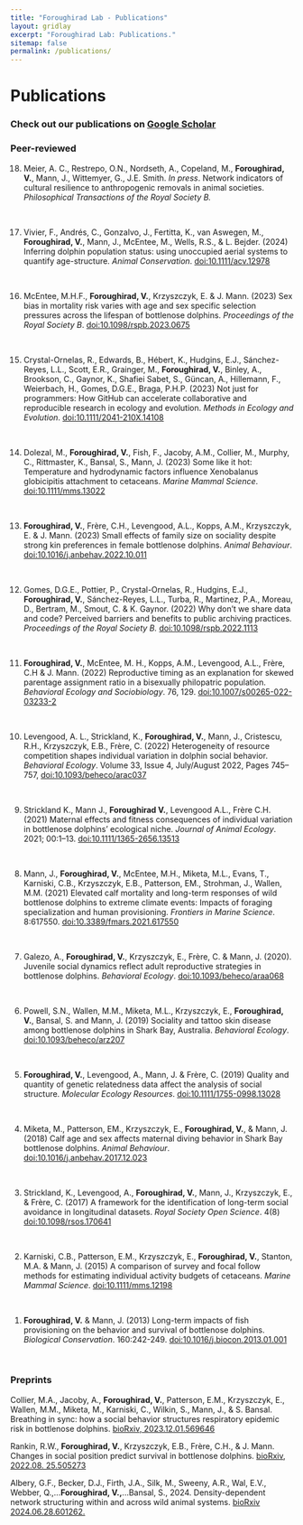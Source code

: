 ```yaml
---
title: "Foroughirad Lab - Publications"
layout: gridlay
excerpt: "Foroughirad Lab: Publications."
sitemap: false
permalink: /publications/
---
```



# Publications


### Check out our publications on [Google Scholar](https://scholar.google.com/citations?user=u_EmcvIAAAAJ&hl=en)
<!-- <img src = "{{ site.url}}{{ site.baseurl}}/images/pubpic/PLOSgeneticsAug2017cover.png" class="img-responsive" width = "25%" style="float: right; padding-left: 15px" />
<br>-->

### **Peer-reviewed**

18. Meier, A. C., Restrepo, O.N., Nordseth, A., Copeland, M., **Foroughirad, V.**, Mann, J., Wittemyer, G., J.E. Smith. *In press*. Network indicators of cultural resilience to anthropogenic removals in animal societies. *Philosophical Transactions of the Royal Society B.*  
<br>

17. Vivier, F., Andrés, C., Gonzalvo, J., Fertitta, K., van Aswegen, M., **Foroughirad, V.**, Mann, J., McEntee, M., Wells, R.S., & L. Bejder. (2024) Inferring dolphin population status: using unoccupied aerial systems to quantify age-structure. *Animal Conservation*. [doi:10.1111/acv.12978](https://doi.org/10.1111/acv.12978)<br>
<br>

16. McEntee, M.H.F., **Foroughirad, V.**, Krzyszczyk, E. & J. Mann. (2023) Sex bias in mortality risk varies with age and sex specific selection pressures across the lifespan of bottlenose dolphins. *Proceedings of the Royal Society B*. [doi:10.1098/rspb.2023.0675](https://doi.org/10.1098/rspb.2023.0675)<br>
<br>

15. Crystal-Ornelas, R., Edwards, B., Hébert, K., Hudgins, E.J., Sánchez-Reyes, L.L., Scott, E.R., Grainger, M., **Foroughirad, V.**, Binley, A., Brookson, C., Gaynor, K., Shafiei Sabet, S., Güncan, A., Hillemann, F., Weierbach, H., Gomes, D.G.E., Braga, P.H.P. (2023) Not just for programmers: How GitHub can accelerate collaborative and reproducible research in ecology and evolution. *Methods in Ecology and Evolution*. [doi:10.1111/2041-210X.14108](https://doi.org/10.1111/2041-210X.14108)<br>
<br>

14. Dolezal, M., **Foroughirad, V.**, Fish, F., Jacoby, A.M., Collier, M., Murphy, C., Rittmaster, K., Bansal, S., Mann, J.  (2023) Some like it hot: Temperature and hydrodynamic factors influence Xenobalanus globicipitis attachment to cetaceans. *Marine Mammal Science*. [doi:10.1111/mms.13022](https://doi.org/doi:10.1111/mms.13022)<br>
<br>

13. **Foroughirad, V.**, Frère, C.H., Levengood, A.L., Kopps, A.M., Krzyszczyk, E. & J. Mann. (2023) Small effects of family size on sociality despite strong kin preferences in female bottlenose dolphins. *Animal Behaviour*. [doi:10.1016/j.anbehav.2022.10.011](https://doi.org/10.1016/j.anbehav.2022.10.011)<br>
<br>

12. Gomes, D.G.E., Pottier, P., Crystal-Ornelas, R., Hudgins, E.J., **Foroughirad, V.**, Sánchez-Reyes, L.L., Turba, R., Martinez, P.A., Moreau, D., Bertram, M., Smout, C. & K. Gaynor. (2022) Why don’t we share data and code? Perceived barriers and benefits to public archiving practices. *Proceedings of the Royal Society B.* [doi:10.1098/rspb.2022.1113](https://doi.org/10.1098/rspb.2022.1113)<br>
<br>

11. **Foroughirad, V.**, McEntee, M. H., Kopps, A.M., Levengood, A.L., Frère, C.H & J. Mann. (2022) Reproductive timing as an explanation for skewed parentage assignment ratio in a bisexually philopatric population. *Behavioral Ecology and Sociobiology*. 76, 129. [doi:10.1007/s00265-022-03233-2](https://doi.org/10.1007/s00265-022-03233-2)<br>
<br>

10. Levengood, A. L., Strickland, K., **Foroughirad, V.**, Mann, J., Cristescu, R.H., Krzyszczyk, E.B., Frère, C. (2022) Heterogeneity of resource competition shapes individual variation in dolphin social behavior. *Behavioral Ecology*. Volume 33, Issue 4, July/August 2022, Pages 745–757, [doi:10.1093/beheco/arac037](https://doi.org/10.1093/beheco/arac037)<br>
<br>

9. Strickland K., Mann J., **Foroughirad V.**, Levengood A.L., Frère C.H. (2021) Maternal effects and fitness consequences of individual variation in bottlenose dolphins’ ecological niche. *Journal of Animal Ecology*. 2021; 00:1–13. [doi:10.1111/1365-2656.13513](https://doi.org/10.1111/1365-2656.13513)<br>
<br>

8. Mann, J., **Foroughirad, V.**, McEntee, M.H., Miketa, M.L., Evans, T., Karniski, C.B., Krzyszczyk, E.B., Patterson, EM., Strohman, J., Wallen, M.M. (2021) Elevated calf mortality and long-term responses of wild bottlenose dolphins to extreme climate events: Impacts of foraging specialization and human provisioning. *Frontiers in Marine Science*. 8:617550. [doi:10.3389/fmars.2021.617550](https://doi.org/10.3389/fmars.2021.617550)<br>
<br>

7. Galezo, A., **Foroughirad, V.**, Krzyszczyk, E., Frère, C. & Mann, J. (2020). Juvenile social dynamics reflect adult reproductive strategies in bottlenose dolphins. *Behavioral Ecology*. [doi:10.1093/beheco/araa068](https://doi.org/10.1093/beheco/araa068)<br>
<br>

6. Powell, S.N., Wallen, M.M., Miketa, M.L., Krzyszczyk, E., **Foroughirad, V.**, Bansal, S. and Mann, J. (2019) Sociality and tattoo skin disease among bottlenose dolphins in Shark Bay, Australia. *Behavioral Ecology*. [doi:10.1093/beheco/arz207](https://doi.org/10.1093/beheco/arz207)<br>
<br>

5. **Foroughirad, V.**, Levengood, A., Mann, J. & Frère, C. (2019) Quality and quantity of genetic relatedness data affect the analysis of social structure. *Molecular Ecology Resources*. [doi:10.1111/1755-0998.13028](https://doi.org/10.1111/1755-0998.13028)<br>
<br>

4. Miketa, M., Patterson, EM., Krzyszczyk, E., **Foroughirad, V.**, & Mann, J. (2018) Calf age and sex affects maternal diving behavior in Shark Bay bottlenose dolphins. *Animal Behaviour*. [doi:10.1016/j.anbehav.2017.12.023](https://doi.org/10.1016/j.anbehav.2017.12.023)<br>
<br>

3. Strickland, K., Levengood, A., **Foroughirad, V.**, Mann, J., Krzyszczyk, E., & Frère, C. (2017) A framework for the identification of long-term social avoidance in longitudinal datasets. *Royal Society Open Science*. 4(8) [doi:10.1098/rsos.170641](https://doi.org/10.1098/rsos.170641)<br>
<br>

2. Karniski, C.B., Patterson, E.M., Krzyszczyk, E., **Foroughirad, V.**, Stanton, M.A. & Mann, J. (2015) A comparison of survey and focal follow methods for estimating individual activity budgets of cetaceans. *Marine Mammal Science*. [doi:10.1111/mms.12198](https://doi.org/10.1111/mms.12198)<br>
<br>

1. **Foroughirad, V.** & Mann, J. (2013) Long-term impacts of fish provisioning on the behavior and survival of bottlenose dolphins. *Biological Conservation*. 160:242-249. [doi:10.1016/j.biocon.2013.01.001](https://doi.org/10.1016/j.biocon.2013.01.001)
<br>

### **Preprints**

Collier, M.A., Jacoby, A., **Foroughirad, V.**, Patterson, E.M., Krzyszczyk, E., Wallen, M.M., Miketa, M., Karniski, C., Wilkin, S., Mann, J., & S. Bansal. Breathing in sync: how a social behavior structures respiratory epidemic risk in bottlenose dolphins. [bioRxiv, 2023.12.01.569646](https://www.biorxiv.org/content/10.1101/2023.12.01.569646v1.abstract)

Rankin, R.W., **Foroughirad, V.**, Krzyszczyk, E.B., Frère, C.H., & J. Mann. Changes in social position predict survival in bottlenose dolphins. [bioRxiv, 2022.08. 25.505273](https://www.biorxiv.org/content/10.1101/2022.08.25.505273.full.pdf)

Albery, G.F., Becker, D.J., Firth, J.A., Silk, M., Sweeny, A.R., Wal, E.V., Webber, Q.,...**Foroughirad, V.,**...Bansal, S., 2024. Density-dependent network structuring within and across wild animal systems. [bioRxiv 2024.06.28.601262.](https://doi.org/10.1101/2024.06.28.601262)
